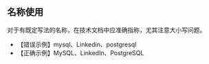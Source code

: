 ## 名称使用

对于有既定写法的名称，在技术文档中应准确指称，尤其注意大小写问题。

- 【错误示例】mysql、Linkedin、postgresql
- 【正确示例】MySQL、LinkedIn、PostgreSQL
